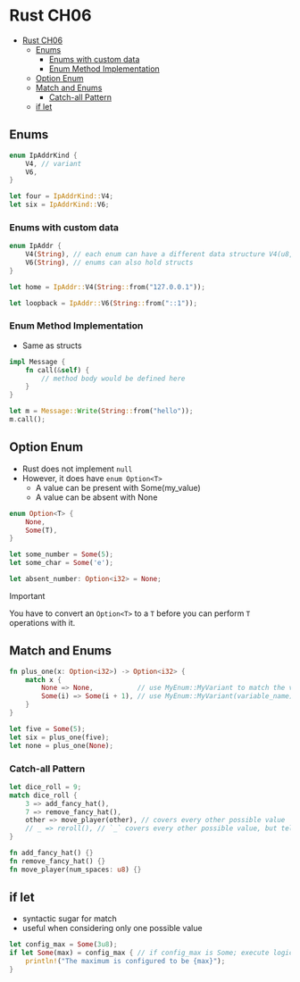 # Rust CH06

- [Rust CH06](#rust-ch06)
  - [Enums](#enums)
    - [Enums with custom data](#enums-with-custom-data)
    - [Enum Method Implementation](#enum-method-implementation)
  - [Option Enum](#option-enum)
  - [Match and Enums](#match-and-enums)
    - [Catch-all Pattern](#catch-all-pattern)
  - [if let](#if-let)

## Enums

```rust
enum IpAddrKind {
    V4, // variant
    V6,
}

let four = IpAddrKind::V4;
let six = IpAddrKind::V6;
```

### Enums with custom data

```rust
enum IpAddr {
    V4(String), // each enum can have a different data structure V4(u8, u8, u8, u8), V6(String)
    V6(String), // enums can also hold structs
}

let home = IpAddr::V4(String::from("127.0.0.1"));

let loopback = IpAddr::V6(String::from("::1"));
```

### Enum Method Implementation

- Same as structs

```rust
impl Message {
    fn call(&self) {
        // method body would be defined here
    }
}

let m = Message::Write(String::from("hello"));
m.call();
```

## Option Enum

- Rust does not implement `null`
- However, it does have `enum Option<T>`
  - A value can be present with Some(my_value)
  - A value can be absent with None

```rust
enum Option<T> {
    None,
    Some(T),
}

let some_number = Some(5);
let some_char = Some('e');

let absent_number: Option<i32> = None;
```

> [!IMPORTANT]
> You have to convert an `Option<T>` to a `T` before you can perform `T` operations with it.

## Match and Enums

```rust
fn plus_one(x: Option<i32>) -> Option<i32> {
    match x {
        None => None,           // use MyEnum::MyVariant to match the variant
        Some(i) => Some(i + 1), // use MyEnum::MyVariant(variable_name) to access data stored by the variant
    }
}

let five = Some(5);
let six = plus_one(five);
let none = plus_one(None);
```

### Catch-all Pattern

```rust
let dice_roll = 9;
match dice_roll {
    3 => add_fancy_hat(),
    7 => remove_fancy_hat(),
    other => move_player(other), // covers every other possible value
    // _ => reroll(), // `_` covers every other possible value, but tells Rust that this variable will not be used
}

fn add_fancy_hat() {}
fn remove_fancy_hat() {}
fn move_player(num_spaces: u8) {}
```

## if let

- syntactic sugar for match
- useful when considering only one possible value

```rust
let config_max = Some(3u8);
if let Some(max) = config_max { // if config_max is Some; execute logic else ignore
    println!("The maximum is configured to be {max}");
}
```